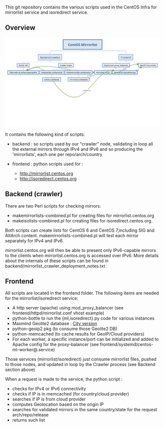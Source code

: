 This git repository contains the various scripts used in the CentOS Infra for mirrorlist service and isoredirect service.

## Overview 
![mirrorlists schema](mirrorlists.png)

It contains the following kind of scripts:

 * backend : so scripts used by our "crawler" node, validating in loop all the external mirrors through IPv4 and IPv6 and so producing the 'mirrorlists', each one per repo/arch/country
 * frontend : python scripts used for :

   * http://mirrorlist.centos.org
   * http://isoredirect.centos.org

## Backend (crawler)
There are two Perl scripts for checking mirrors: 

 * makemirrorlists-combined.pl for creating files for mirrorlist.centos.org
 * makeisolists-combined.pl for creating files for isoredirect.centos.org. 

Both scripts can create lists for CentOS 6 and CentOS 7,including SIG and AltArch content. makemirrorlists-combined.pl will test each mirror separately for IPv4 and IPv6.

mirrorlist.centos.org will then be able to present only IPv6-capable mirrors to the clients when mirrorlist.centos.org is accessed over IPv6.
More details about the internals of these scripts can be found in backend/mirrorlist_crawler_deployment_notes.txt

## Frontend 
All scripts are located in the frontend folder.
The following items are needed for the mirrorlist/isoredirect service:

 * A http server (apache) using mod_proxy_balancer (see frontend/httpd/mirrorlist.conf vhost example)
 * python-bottle to run the {ml,isoredirect}.py code for various instances
 * Maxmind Geolite2 database : [City version](https://dev.maxmind.com/geoip/geoip2/geolite2/)
 * python-geoip2 pkg (to consume those Geolite2 DB)
 * python-memcached (to cache results for GeoIP/Cloud providers)
 * For each worker, a specific instance/port can be initialized and added to Apache config for the proxy-balancer (see frontend/systemd/centos-ml-worker@.service)

Those services (mirrorlist/isoredirect) just consume mirrorlist files, pushed to those nodes, and updated in loop by the Crawler process (see Backend section above)

When a request is made to the service, the python script :
 
 * checks for IPv4 or IPv6 connectivity
 * checks if IP is in memcached (for country/cloud provider)
 * searches if IP is from cloud provider
 * computes Geolocation based on the origin IP
 * searches for validated mirrors in the same country/state for the request arch/repo/release
 * returns such list
